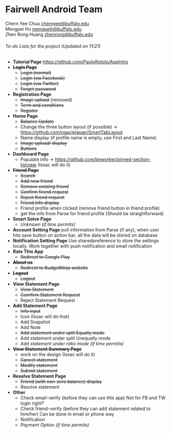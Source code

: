 # Fairwell Android Team

Chern Yee Chua <chernyee@buffalo.edu>
<br>Mengpei Hu <mengpeih@buffalo.edu>
<br>Zhen Rong Huang <zhenrong@buffalo.edu>
<return>
<return>

###### To-do Lists for the project *(Updated on 11/21)*
* **Tutorial Page** https://github.com/PaoloRotolo/AppIntro
* ~~**Login Page**~~
  * ~~Login (normal)~~
  * ~~Login (via Facebook)~~
  * ~~Login (via Twitter)~~
  * ~~Forget password~~
* **Registration Page**
  * ~~Image upload~~ (removed)
  * ~~Term and conditions~~
  * ~~Register~~
* **Home Page**
  * ~~Balance Update~~
  * Change the three button layout (if possible) -> https://github.com/ogaclejapan/SmartTabLayout
  * Name display (if profile name is empty, use First and Last Name)
  * ~~Image upload/ display~~
  * ~~Buttons~~
* **Dashboard Page**
  * Populate info -> https://github.com/beworker/pinned-section-listview (Issac will do it)
* ~~**Friend Page**~~
  * ~~Search~~
  * ~~Add new friend~~
  * ~~Remove existing friend~~
  * ~~Confirm firend request~~
  * ~~Reject firend request~~
  * ~~Friend info display~~
  * Friend profile when clicked (remove friend button in friend profile)
  * get the info from Parse for friend profile (Should be straightforward)
* **Smart Solve Page**
  * *Unknown (if time permits)*
* **Account Setting Page**
  pull information from Parse (if any), when user hits save button on action bar, all the data will be stored on database
* **Notification Setting Page**
  Use sharedpreference to store the settings locally. Work together with push notification and email notification
* **Rate This App**
  * ~~Redirect to Google Play~~
* ~~**About us**~~
  * ~~Redirect to BudgetNinja website~~
* ~~**Logout**~~
  * ~~Logout~~
* **View Statement Page**
  * ~~View Statement~~
  * ~~Comfirm Statement Request~~
  * Reject Statement Request
* **Add Statement Page**
  * ~~Info input~~
  * Icon (Issac will do that)
  * Add Snapshot
  * Add Note
  * ~~Add statement under split Equally mode~~
  * Add statement under split Unequally mode
  * *Add statement under ratio mode (if time permits)*
* ~~**View Statement Summary Page**~~
  * work on the design (Issac will do it)
  * ~~Cancel statement~~
  * ~~Modify statement~~
  * ~~Submit statement~~
* **Resolve Statement Page**
  * ~~Friend (with non-zero balance) display~~
  * Resolve statement
* **Other**
  * Check email-verify (before they can use this app) Not for FB and TW login right?
  * Check friend-verify (before they can add statement related to him/her) Can be done in email or phone way
  * Notification
  * *Payment Option (if time permits)*
